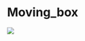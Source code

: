 # Moving_box

![](https://raw.githubusercontent.com/ShiraishiKakuya/Moving_box/master/Moving_box.gif)